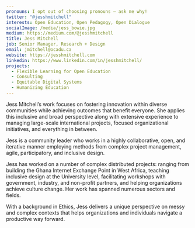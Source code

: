 ```yaml
---
pronouns: I opt out of choosing pronouns — ask me why!
twitter: "@jesshmitchell"
interests: Open Education, Open Pedagogy, Open Dialogue
socialImage: /media/jess_bowie.jpg
medium: https://medium.com/@jesshmitchell
title: Jess Mitchell
job: Senior Manager, Research + Design
email: jmitchell@ocadu.ca
website: https://jesshmitchell.com
linkedin: https://www.linkedin.com/in/jesshmitchell/
projects:
  - Flexible Learning for Open Education
  - Consulting
  - Equitable Digital Systems
  - Humanizing Education
---
```

Jess Mitchell’s work focuses on fostering innovation within diverse communities while achieving outcomes that benefit everyone. She applies this inclusive and broad perspective along with extensive experience to managing large-scale international projects, focused organizational initiatives, and everything in between.

Jess is a community leader who works in a highly collaborative, open, and iterative manner employing methods from complex project management, agile, participatory, and inclusive design.

Jess has worked on a number of complex distributed projects: ranging from building the Ghana Internet Exchange Point in West Africa, teaching inclusive design at the University level, facilitating workshops with government, industry, and non-profit partners, and helping organizations achieve culture change. Her work has spanned numerous sectors and fields.

With a background in Ethics, Jess delivers a unique perspective on messy and complex contexts that helps organizations and individuals navigate a productive way forward.